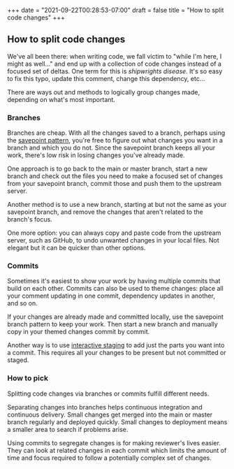 +++
date = "2021-09-22T00:28:53-07:00"
draft = false
title = "How to split code changes"
+++

## How to split code changes

We've all been there: when writing code, we fall victim to "while I'm here, I might as well..." and end up with a collection of code changes instead of a focused set of deltas. One term for this is *shipwrights disease*. It's so easy to fix this typo, update this comment, change this dependency, etc...

There are ways out and methods to logically group changes made, depending on what's most important.

### Branches

Branches are cheap. With all the changes saved to a branch, perhaps using the [savepoint pattern](http://think-like-a-git.net/sections/testing-out-merges/the-savepoint-pattern.html), you're free to figure out what changes you want in a branch and which you do not. Since the savepoint branch keeps all your work, there's low risk in losing changes you've already made.

One approach is to go back to the main or master branch, start a new branch and check out the files you need to make a focused set of changes from your savepoint branch, commit those and push them to the upstream server.

Another method is to use a new branch, starting at but not the same as your savepoint branch, and remove the changes that aren't related to the branch's focus.

One more option: you can always copy and paste code from the upstream server, such as GitHub, to undo unwanted changes in your local files. Not elegant but it can be quicker than other options.

### Commits

Sometimes it's easiest to show your work by having multiple commits that build on each other. Commits can also be used to theme changes: place all your comment updating in one commit, dependency updates in another, and so on.

If your changes are already made and committed locally, use the savepoint branch pattern to keep your work. Then start a new branch and manually copy in your themed changes commit by commit.

Another way is to use [interactive staging](https://git-scm.com/book/en/v2/Git-Tools-Interactive-Staging) to add just the parts you want into a commit. This requires all your changes to be present but not committed or staged.

### How to pick

Splitting code changes via branches or commits fulfill different needs.

Separating changes into branches helps continuous integration and continuous delivery. Small changes get merged into the main or master branch regularly and deployed quickly. Small changes to deployment means a smaller area to search if problems arise.

Using commits to segregate changes is for making reviewer's lives easier. They can look at related changes in each commit which limits the amount of time and focus required to follow a potentially complex set of changes.
